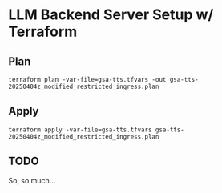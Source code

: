 # LLM Backend Server Setup w/ Terraform

## Plan

 `terraform plan -var-file=gsa-tts.tfvars -out gsa-tts-20250404z_modified_restricted_ingress.plan`

## Apply

`terraform apply -var-file=gsa-tts.tfvars gsa-tts-20250404z_modified_restricted_ingress.plan`

## TODO

 So, so much...
